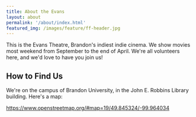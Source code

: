 ```yaml
---
title: About the Evans
layout: about
permalink: '/about/index.html'
featured_img: /images/feature/ff-header.jpg
---
```


This is the Evans Theatre, Brandon's indiest indie cinema. We show movies most weekend from September to the end of April. We're all volunteers here, and we'd love to have you join us!

## How to Find Us

We're on the campus of Brandon University, in the John E. Robbins Library building. Here's a map:

https://www.openstreetmap.org/#map=19/49.845324/-99.964034

